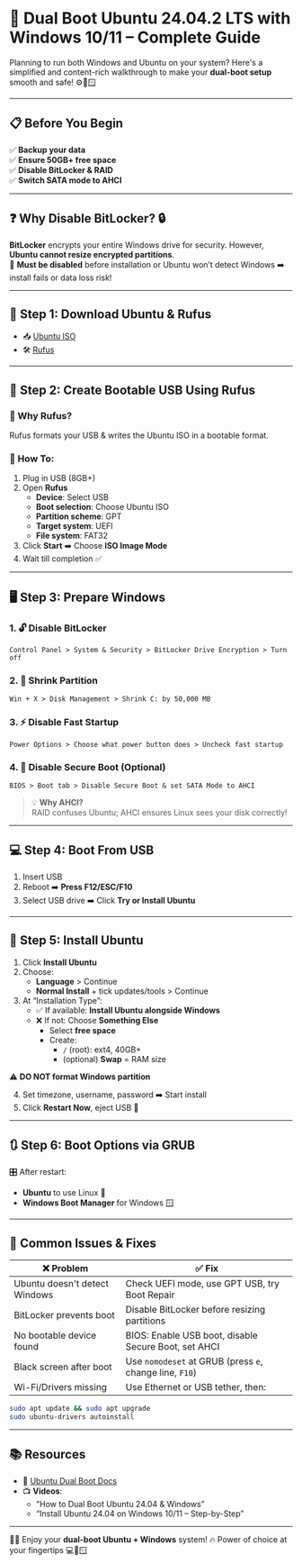 # 🚀 Dual Boot Ubuntu 24.04.2 LTS with Windows 10/11 – Complete Guide

Planning to run both Windows and Ubuntu on your system? Here's a simplified and content-rich walkthrough to make your **dual-boot setup** smooth and safe! ⚙️🐧🪟

---

## 📋 Before You Begin
✅ **Backup your data**  
✅ **Ensure 50GB+ free space**  
✅ **Disable BitLocker & RAID**  
✅ **Switch SATA mode to AHCI**

---

## ❓ Why Disable BitLocker? 🔒

**BitLocker** encrypts your entire Windows drive for security. However, **Ubuntu cannot resize encrypted partitions**.  
🔧 **Must be disabled** before installation or Ubuntu won’t detect Windows ➡️ install fails or data loss risk!

---

## 🔽 Step 1: Download Ubuntu & Rufus

- 📥 [Ubuntu ISO](https://ubuntu.com/download/desktop)
- 🛠️ [Rufus](https://rufus.ie)

---

## 💽 Step 2: Create Bootable USB Using Rufus

### 🔧 Why Rufus?

Rufus formats your USB & writes the Ubuntu ISO in a bootable format.

### 📝 How To:

1. Plug in USB (8GB+)
2. Open **Rufus**
   - **Device**: Select USB
   - **Boot selection**: Choose Ubuntu ISO
   - **Partition scheme**: GPT
   - **Target system**: UEFI
   - **File system**: FAT32
3. Click **Start** ➡️ Choose **ISO Image Mode**
4. Wait till completion ✅

---

## 🖥️ Step 3: Prepare Windows

### 1. 🔓 Disable BitLocker
`Control Panel > System & Security > BitLocker Drive Encryption > Turn off`

### 2. 🧱 Shrink Partition
`Win + X > Disk Management > Shrink C: by 50,000 MB`

### 3. ⚡ Disable Fast Startup
`Power Options > Choose what power button does > Uncheck fast startup`

### 4. 🔐 Disable Secure Boot (Optional)
`BIOS > Boot tab > Disable Secure Boot & set SATA Mode to AHCI`

> 💡 **Why AHCI?**  
RAID confuses Ubuntu; AHCI ensures Linux sees your disk correctly!

---

## 💻 Step 4: Boot From USB

1. Insert USB  
2. Reboot ➡️ **Press F12/ESC/F10**  
3. Select USB drive ➡️ Click **Try or Install Ubuntu**

---

## 🧰 Step 5: Install Ubuntu

1. Click **Install Ubuntu**
2. Choose:
   - **Language** > Continue
   - **Normal Install** + tick updates/tools > Continue
3. At “Installation Type”:
   - ✅ If available: **Install Ubuntu alongside Windows**
   - ❌ If not: Choose **Something Else**
     - Select **free space**
     - Create:
       - `/` (root): ext4, 40GB+
       - (optional) **Swap** = RAM size

⚠️ **DO NOT format Windows partition**

4. Set timezone, username, password ➡️ Start install  
5. Click **Restart Now**, eject USB 🔄

---

## 🔃 Step 6: Boot Options via GRUB

🎛️ After restart:
- **Ubuntu** to use Linux 🐧  
- **Windows Boot Manager** for Windows 🪟

---

## 🧩 Common Issues & Fixes

| ❌ Problem | ✅ Fix |
|-----------|--------|
| Ubuntu doesn't detect Windows | Check UEFI mode, use GPT USB, try Boot Repair |
| BitLocker prevents boot | Disable BitLocker before resizing partitions |
| No bootable device found | BIOS: Enable USB boot, disable Secure Boot, set AHCI |
| Black screen after boot | Use `nomodeset` at GRUB (press `e`, change line, `F10`) |
| Wi-Fi/Drivers missing | Use Ethernet or USB tether, then:  
```bash
sudo apt update && sudo apt upgrade  
sudo ubuntu-drivers autoinstall
```

---

## 📚 Resources

- 🔗 [Ubuntu Dual Boot Docs](https://help.ubuntu.com)
- 📺 **Videos**:  
   - “How to Dual Boot Ubuntu 24.04 & Windows”  
   - “Install Ubuntu 24.04 on Windows 10/11 – Step-by-Step”

---

👨‍💻 Enjoy your **dual-boot Ubuntu + Windows** system! 🔥 Power of choice at your fingertips 💻🐧🪟  
